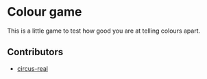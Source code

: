 # Colour game

This is a little game to test how good you are at telling colours apart.

## Contributors

- [circus-real](https://github.com/circus-real/)
